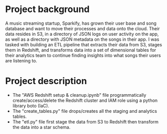 # Project background
A music streaming startup, Sparkify, has grown their user base and song database and want to move their processes and data onto the cloud. Their data resides in S3, in a directory of JSON logs on user activity on the app, as well as a directory with JSON metadata on the songs in their app. I was tasked with building an ETL pipeline that extracts their data from S3, stages them in Redshift, and transforms data into a set of dimensional tables for their analytics team to continue finding insights into what songs their users are listening to.

# Project description
- The "AWS Redshift setup & cleanup.ipynb" file programmatically create/access/delete the Redshift cluster and IAM role using a python library boto (IaC).
- The "create_tables.py" file drops/creates all the staging and analytics tables.
- The "etl.py" file first stage the data from S3 to Redshift then transform the data into a star schema.

